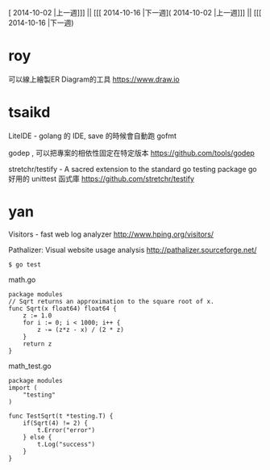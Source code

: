 [ 2014-10-02 |上一週]]] || [[[ 2014-10-16 |下一週]( 2014-10-02 |上一週]]] || [[[ 2014-10-16 |下一週)



# roy

可以線上繪製ER Diagram的工具
<https://www.draw.io>  

# tsaikd

LiteIDE - golang 的 IDE, save 的時候會自動跑 gofmt

godep , 可以把專案的相依性固定在特定版本
<https://github.com/tools/godep>  

stretchr/testify - A sacred extension to the standard go testing package
go 好用的 unittest 函式庫
<https://github.com/stretchr/testify>  

# yan

Visitors - fast web log analyzer
<http://www.hping.org/visitors/>  

Pathalizer: Visual website usage analysis
<http://pathalizer.sourceforge.net/>  


    $ go test

 
math.go

    package modules                                                                                                  
    // Sqrt returns an approximation to the square root of x.
    func Sqrt(x float64) float64 {
        z := 1.0 
        for i := 0; i < 1000; i++ {
            z -= (z*z - x) / (2 * z)
        }   
        return z
    }


math_test.go

    package modules                                                                                                  
    import (
        "testing"
    )   
        
    func TestSqrt(t *testing.T) { 
        if(Sqrt(4) != 2) {
            t.Error("error")
        } else {
            t.Log("success")
        }
    }
